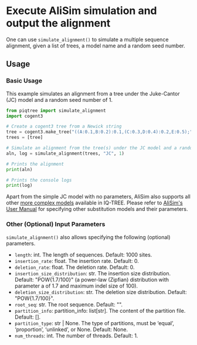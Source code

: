 # Execute AliSim simulation and output the alignment

One can use `simulate_alignment()` to simulate a multiple sequence alignment, given a list of trees, a model name and a random seed number.

## Usage

### Basic Usage

This example simulates an alignment from a tree under the Juke-Cantor (JC) model and a random seed number of 1. 

```python
from piqtree import simulate_alignment
import cogent3

# Create a cogent3 tree from a Newick string
tree = cogent3.make_tree("((A:0.1,B:0.2):0.1,(C:0.3,D:0.4):0.2,E:0.5);")
trees = [tree]

# Simulate an alignment from the tree(s) under the JC model and a random seed number = 1
aln, log = simulate_alignment(trees, "JC", 1)

# Prints the alignment
print(aln)

# Prints the console logs
print(log)
```

Apart from the simple JC model with no parameters, AliSim also supports all other [more complex models](https://iqtree.github.io/doc/Substitution-Models) available in IQ-TREE. Please refer to [AliSim's User Manual](https://iqtree.github.io/doc/AliSim#specifying-model-parameters) for specifying other substitution models and their parameters.

### Other (Optional) Input Parameters

`simulate_alignment()` also allows specifying the following (optional) parameters.

- `length`: int. The length of sequences. Default: 1000 sites.
- `insertion_rate`: float. The insertion rate. Default: 0.
- `deletion_rate`: float. The deletion rate. Default: 0.
- `insertion_size_distribution`: str. The insertion size distribution. Default: "POW{1.7/100}" (a power-law (Zipfian) distribution with parameter a of 1.7 and maximum indel size of 100).
- `deletion_size_distribution`: str. The deletion size distribution. Default: "POW{1.7/100}".
- `root_seq`: str. The root sequence. Default: "".
- `partition_info`: partition_info: list[str]. The content of the partition file. Default: [].
- `partition_type`: str | None. The type of partitions,  must be ‘equal’, ‘proportion’, ‘unlinked’, or None. Default: None.
- `num_threads`: int. The number of threads. Default: 1.
